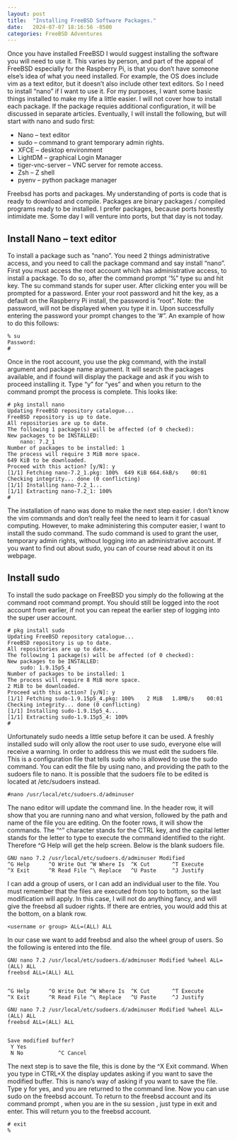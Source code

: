 ```yaml
---
layout: post
title:  "Installing FreeBSD Software Packages."
date:   2024-07-07 18:16:56 -0500
categories: FreeBSD Adventures
---
```

Once you have installed FreeBSD I would suggest installing the software you will need to use it. This varies by person, and part of the appeal of FreeBSD especially for the Raspberry Pi, is that you don’t have someone else’s idea of what you need installed. For example, the OS does include vim as a text editor, but it doesn’t also include other text editors. So I need to install “nano” if I want to use it. For my purposes, I want some basic things installed to make my life a little easier. I will not cover how to install each package. If the package requies additional configuration, it will be discussed in separate articles. Eventually, I will install the following, but will start with nano and sudo first:

* Nano – text editor
* sudo – command to grant temporary admin rights.
* XFCE – desktop environment
* LightDM – graphical Login Manager
* tiger-vnc-server – VNC server for remote access.
* Zsh – Z shell
* pyenv – python package manager

Freebsd has ports and packages. My understanding of ports is code that is ready to download and compile. Packages are binary packages / compiled programs ready to be installed. I prefer packages, because ports honestly intimidate me. Some day I will venture into ports, but that day is not today.

## Install Nano – text editor

To install a package such as “nano”. You need 2 things administrative access, and you need to call the package command and say install “nano”. First you must access the root account which has administrative access, to install a package. To do so, after the command prompt ‘%” type su and hit <Enter> key. The su command stands for super user. After clicking enter you will be prompted for a password. Enter your root password and hit the <Enter> key, as a default on the Raspberry Pi install, the password is “root”. Note: the password, will not be displayed when you type it in. Upon successfully entering the password your prompt changes to the ‘#”. An example of how to do this follows:

```
% su
Password:
#
```
Once in the root account, you use the pkg command, with the install argument and package name argument. It will search the packages available, and if found will display the package and ask if you wish to proceed installing it. Type “y” for “yes” and when you return to the command prompt the process is complete. This looks like:

```
# pkg install nano
Updating FreeBSD repository catalogue...
FreeBSD repository is up to date.
All repositories are up to date.
The following 1 package(s) will be affected (of 0 checked):
New packages to be INSTALLED:
	nano: 7.2_1
Number of packages to be installed: 1
The process will require 3 MiB more space.
649 KiB to be downloaded.
Proceed with this action? [y/N]: y
[1/1] Fetching nano-7.2_1.pkg: 100%  649 KiB 664.6kB/s    00:01
Checking integrity... done (0 conflicting)
[1/1] Installing nano-7.2_1...
[1/1] Extracting nano-7.2_1: 100%
#
```

The installation of nano was done to make the next step easier. I don’t know the vim commands and don’t really feel the need to learn it for casual computing. However, to make administering this computer easier, I want to install the sudo command. The sudo command is used to grant the user, temporary admin rights, without logging into an administrative account. If you want to find out about sudo, you can of course read about it on its webpage.

## Install sudo

To install the sudo package on FreeBSD you simply do the following at the command root command prompt. You should still be logged into the root account from earlier, if not you can repeat the earlier step of logging into the super user account.

```
# pkg install sudo
Updating FreeBSD repository catalogue...
FreeBSD repository is up to date.
All repositories are up to date.
The following 1 package(s) will be affected (of 0 checked):
New packages to be INSTALLED:
	sudo: 1.9.15p5_4
Number of packages to be installed: 1
The process will require 8 MiB more space.
2 MiB to be downloaded.
Proceed with this action? [y/N]: y
[1/1] Fetching sudo-1.9.15p5_4.pkg: 100%    2 MiB   1.8MB/s    00:01
Checking integrity... done (0 conflicting)
[1/1] Installing sudo-1.9.15p5_4...
[1/1] Extracting sudo-1.9.15p5_4: 100%
#
```
Unfortunately sudo needs a little setup before it can be used. A freshly installed sudo will only allow the root user to use sudo, everyone else will receive a warning. In order to address this we must edit the sudoers file. This is a configuration file that tells sudo who is allowed to use the sudo command. You can edit the file by using nano, and providing the path to the sudoers file to nano. It is possible that the sudoers file to be edited is located at /etc/sudoers instead.

```
#nano /usr/local/etc/sudoers.d/adminuser
```

The nano editor will update the command line. In the header row, it will show that you are running nano and what version, followed by the path and name of the file you are editing. On the footer rows, it will show the commands. The “^” character stands for the CTRL key, and the capital letter stands for the letter to type to execute the command identified to the right. Therefore ^G Help will get the help screen. Below is the blank sudoers file.

```
GNU nano 7.2 /usr/local/etc/sudoers.d/adminuser Modified 
^G Help      ^O Write Out ^W Where Is  ^K Cut       ^T Execute
^X Exit      ^R Read File ^\ Replace   ^U Paste     ^J Justify
```

I can add a group of users, or I can add an individual user to the file. You must remember that the files are executed from top to bottom, so the last modification will apply. In this case, I will not do anything fancy, and will give the freebsd all sudoer rights. If there are entries, you would add this at the bottom, on a blank row.

```
<username or group> ALL=(ALL) ALL 
```
In our case we want to add freebsd and also the wheel group of users. So the following is entered into the file.

```
GNU nano 7.2 /usr/local/etc/sudoers.d/adminuser Modified %wheel ALL=(ALL) ALL
freebsd ALL=(ALL) ALL

 
^G Help      ^O Write Out ^W Where Is  ^K Cut       ^T Execute
^X Exit      ^R Read File ^\ Replace   ^U Paste     ^J Justify
```
```
GNU nano 7.2 /usr/local/etc/sudoers.d/adminuser Modified %wheel ALL=(ALL) ALL
freebsd ALL=(ALL) ALL

 
Save modified buffer?
 Y Yes
 N No           ^C Cancel
 ```
 
The next step is to save the file, this is done by the ^X Exit command. When you type in CTRL+X the display updates asking if you want to save the modified buffer. This is nano’s way of asking if you want to save the file. Type y for yes, and you are returned to the command line. Now you can use sudo on the freebsd account. To return to the freebsd account and its command prompt , when you are in the su session , just type in exit and enter. This will return you to the freebsd account.

```
# exit
%
```